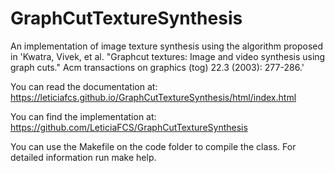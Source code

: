 # GraphCutTextureSynthesis
An implementation of image texture synthesis using the algorithm proposed in 'Kwatra, Vivek, et al. "Graphcut textures: Image and video synthesis using graph cuts." Acm transactions on graphics (tog) 22.3 (2003): 277-286.'

You can read the documentation at: https://leticiafcs.github.io/GraphCutTextureSynthesis/html/index.html

You can find the implementation at: https://github.com/LeticiaFCS/GraphCutTextureSynthesis

You can use the Makefile on the code folder to compile the class. For detailed information run make help.